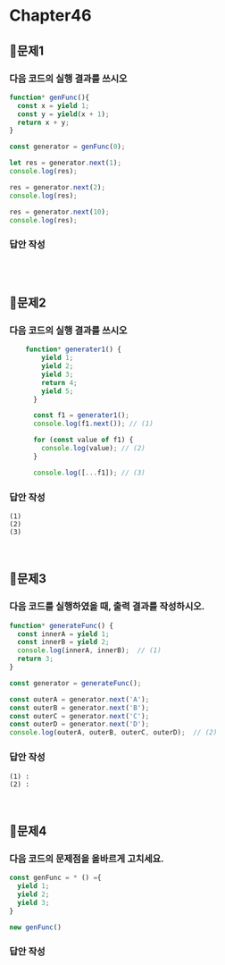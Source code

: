 # Chapter46
## 📌문제1
### 다음 코드의 실행 결과를 쓰시오
```js
function* genFunc(){
  const x = yield 1;
  const y = yield(x + 1);
  return x + y;
}

const generator = genFunc(0);

let res = generator.next(1);
console.log(res);

res = generator.next(2);
console.log(res);

res = generator.next(10);
console.log(res);
```

### 답안 작성
```
```

<br>

## 📌문제2
### 다음 코드의 실행 결과를 쓰시오
```js
    function* generater1() {
        yield 1;
        yield 2;
        yield 3;
        return 4;
        yield 5;
      }

      const f1 = generater1();
      console.log(f1.next()); // (1)

      for (const value of f1) {
        console.log(value); // (2)
      }

      console.log([...f1]); // (3)
```

### 답안 작성
```
(1)
(2)
(3)
```

<br>

## 📌문제3
### 다음 코드를 실행하였을 때, 출력 결과를 작성하시오.
```js
function* generateFunc() {
  const innerA = yield 1;
  const innerB = yield 2;
  console.log(innerA, innerB);  // (1)
  return 3;
}

const generator = generateFunc();

const outerA = generator.next('A');
const outerB = generator.next('B');
const outerC = generator.next('C');
const outerD = generator.next('D');
console.log(outerA, outerB, outerC, outerD);  // (2)
```
### 답안 작성
```
(1) : 
(2) : 
```

<br>

## 📌문제4
### 다음 코드의 문제점을 올바르게 고치세요.
```js
const genFunc = * () ={
  yield 1;
  yield 2;
  yield 3;
}

new genFunc()
```

### 답안 작성
```
```

<br>
